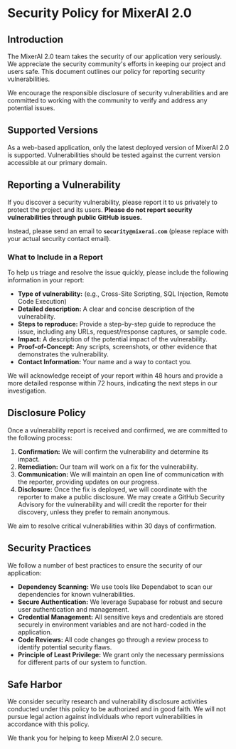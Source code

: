 # Security Policy for MixerAI 2.0

## Introduction

The MixerAI 2.0 team takes the security of our application very seriously. We appreciate the security community's efforts in keeping our project and users safe. This document outlines our policy for reporting security vulnerabilities.

We encourage the responsible disclosure of security vulnerabilities and are committed to working with the community to verify and address any potential issues.

## Supported Versions

As a web-based application, only the latest deployed version of MixerAI 2.0 is supported. Vulnerabilities should be tested against the current version accessible at our primary domain.

## Reporting a Vulnerability

If you discover a security vulnerability, please report it to us privately to protect the project and its users. **Please do not report security vulnerabilities through public GitHub issues.**

Instead, please send an email to **`security@mixerai.com`** (please replace with your actual security contact email).

### What to Include in a Report

To help us triage and resolve the issue quickly, please include the following information in your report:

*   **Type of vulnerability:** (e.g., Cross-Site Scripting, SQL Injection, Remote Code Execution)
*   **Detailed description:** A clear and concise description of the vulnerability.
*   **Steps to reproduce:** Provide a step-by-step guide to reproduce the issue, including any URLs, request/response captures, or sample code.
*   **Impact:** A description of the potential impact of the vulnerability.
*   **Proof-of-Concept:** Any scripts, screenshots, or other evidence that demonstrates the vulnerability.
*   **Contact Information:** Your name and a way to contact you.

We will acknowledge receipt of your report within 48 hours and provide a more detailed response within 72 hours, indicating the next steps in our investigation.

## Disclosure Policy

Once a vulnerability report is received and confirmed, we are committed to the following process:

1.  **Confirmation:** We will confirm the vulnerability and determine its impact.
2.  **Remediation:** Our team will work on a fix for the vulnerability.
3.  **Communication:** We will maintain an open line of communication with the reporter, providing updates on our progress.
4.  **Disclosure:** Once the fix is deployed, we will coordinate with the reporter to make a public disclosure. We may create a GitHub Security Advisory for the vulnerability and will credit the reporter for their discovery, unless they prefer to remain anonymous.

We aim to resolve critical vulnerabilities within 30 days of confirmation.

## Security Practices

We follow a number of best practices to ensure the security of our application:

*   **Dependency Scanning:** We use tools like Dependabot to scan our dependencies for known vulnerabilities.
*   **Secure Authentication:** We leverage Supabase for robust and secure user authentication and management.
*   **Credential Management:** All sensitive keys and credentials are stored securely in environment variables and are not hard-coded in the application.
*   **Code Reviews:** All code changes go through a review process to identify potential security flaws.
*   **Principle of Least Privilege:** We grant only the necessary permissions for different parts of our system to function.

## Safe Harbor

We consider security research and vulnerability disclosure activities conducted under this policy to be authorized and in good faith. We will not pursue legal action against individuals who report vulnerabilities in accordance with this policy.

We thank you for helping to keep MixerAI 2.0 secure. 

